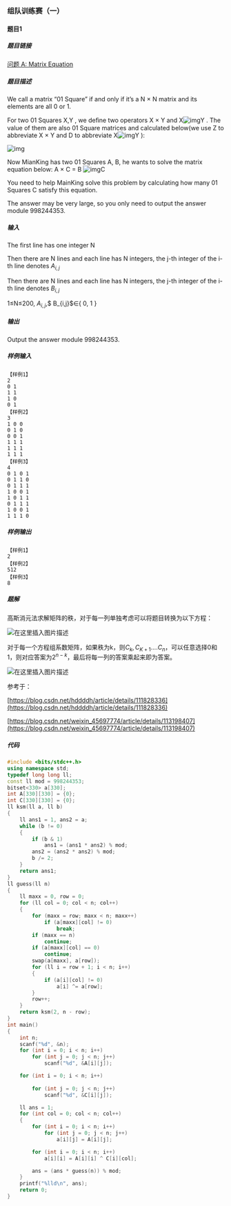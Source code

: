 ### 组队训练赛（一）

#### 题目1

##### 题目链接

[问题 A: Matrix Equation](http://icpc.upc.edu.cn/problem.php?cid=2974&pid=0)

##### 题目描述

We call a matrix “01 Square” if and only if it’s a N × N matrix and its elements are all 0 or 1.

For two 01 Squares X,Y , we deﬁne two operators X × Y and X![img](http://pic.tim-wcx.ltd/img/20210927182635.jpeg)Y . The value of them are also 01 Square matrices and calculated below(we use Z to abbreviate X × Y and D to abbreviate X![img](http://pic.tim-wcx.ltd/img/20210927182640.jpeg)Y ):

![img](http://pic.tim-wcx.ltd/img/20210927180110.jpeg)



Now MianKing has two 01 Squares A, B, he wants to solve the matrix equation below:
A × C = B ![img](http://icpc.upc.edu.cn/upload/image/20210914/20210914105117_62664.jpg)C

You need to help MainKing solve this problem by calculating how many 01 Squares C satisfy this equation.

The answer may be very large, so you only need to output the answer module 998244353.

##### 输入

The first line has one integer N

Then there are N lines and each line has N integers, the j-th integer of the i-th line denotes $A_{i,j}$

Then there are N lines and each line has N integers, the j-th integer of the i-th line denotes $B_{i,j}$

1≤N≤200, $A_{i,j}$,$ B_{i,j}$∈{ 0, 1 }

##### 输出

Output the answer module 998244353.

##### 样例输入

```
【样例1】
2
0 1
1 1
1 0
0 1
【样例2】
3
1 0 0
0 1 0
0 0 1
1 1 1
1 1 1
1 1 1
【样例3】
4
0 1 0 1
0 1 1 0
0 1 1 1
1 0 0 1
1 0 1 1
0 1 1 1
1 0 0 1
1 1 1 0
```
##### 样例输出
```
【样例1】
2
【样例2】
512
【样例3】
8
```
##### 题解

高斯消元法求解矩阵的秩，对于每一列单独考虑可以将题目转换为以下方程：

![在这里插入图片描述](http://pic.tim-wcx.ltd/img/20210927180443.jpeg)

对于每一个方程组系数矩阵，如果秩为k，则$C_k,C_{K+1} .... C_n$，可以任意选择0和1，则对应答案为$2^{n-k}$，最后将每一列的答案乘起来即为答案。

![在这里插入图片描述](http://pic.tim-wcx.ltd/img/20210927182240.png)

参考于：

[https://blog.csdn.net/hddddh/article/details/111828336](https://blog.csdn.net/hddddh/article/details/111828336)

[https://blog.csdn.net/weixin_45697774/article/details/113198407](https://blog.csdn.net/weixin_45697774/article/details/113198407)

##### 代码

```c++
#include <bits/stdc++.h>
using namespace std;
typedef long long ll;
const ll mod = 998244353;
bitset<330> a[330];
int A[330][330] = {0};
int C[330][330] = {0};
ll ksm(ll a, ll b)
{
    ll ans1 = 1, ans2 = a;
    while (b != 0)
    {
        if (b & 1)
            ans1 = (ans1 * ans2) % mod;
        ans2 = (ans2 * ans2) % mod;
        b /= 2;
    }
    return ans1;
}
ll guess(ll n)
{
    ll maxx = 0, row = 0;
    for (ll col = 0; col < n; col++)
    {
        for (maxx = row; maxx < n; maxx++)
            if (a[maxx][col] != 0)
                break;
        if (maxx == n)
            continue;
        if (a[maxx][col] == 0)
            continue;
        swap(a[maxx], a[row]);
        for (ll i = row + 1; i < n; i++)
        {
            if (a[i][col] != 0)
                a[i] ^= a[row];
        }
        row++;
    }
    return ksm(2, n - row);
}
int main()
{
    int n;
    scanf("%d", &n);
    for (int i = 0; i < n; i++)
        for (int j = 0; j < n; j++)
            scanf("%d", &A[i][j]);

    for (int i = 0; i < n; i++)
    
        for (int j = 0; j < n; j++)
            scanf("%d", &C[i][j]);

    ll ans = 1;
    for (int col = 0; col < n; col++)
    {
        for (int i = 0; i < n; i++)
            for (int j = 0; j < n; j++)
                a[i][j] = A[i][j];

        for (int i = 0; i < n; i++)
            a[i][i] = A[i][i] ^ C[i][col];

        ans = (ans * guess(n)) % mod;
    }
    printf("%lld\n", ans);
    return 0;
}
```

